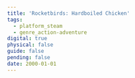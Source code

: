 ```yaml
---
title: 'Rocketbirds: Hardboiled Chicken'
tags:
  - platform_steam
  - genre_action-adventure
digital: true
physical: false
guide: false
pending: false
date: 2000-01-01
---
```


